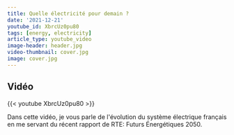 ```yaml
---
title: Quelle électricité pour demain ?
date: '2021-12-21'
youtube_id: XbrcUz0pu80
tags: [energy, electricity]
article_type: youtube_video
image-header: header.jpg
video-thumbnail: cover.jpg
image: cover.jpg
---
```


## Vidéo

{{< youtube XbrcUz0pu80 >}}

Dans cette vidéo, je vous parle de l'évolution du système électrique français en me servant du récent rapport de RTE: Futurs Énergétiques 2050.